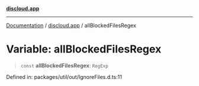 [**discloud.app**](../README.md)

***

[Documentation](../../packages.md) / [discloud.app](../README.md) / allBlockedFilesRegex

# Variable: allBlockedFilesRegex

> `const` **allBlockedFilesRegex**: `RegExp`

Defined in: packages/util/out/IgnoreFiles.d.ts:11
